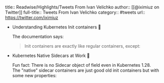 title:: Readwise/Highlights/Tweets From Ivan Velichko
author:: [[@iximiuz on Twitter]]
full-title:: Tweets From Ivan Velichko
category:: #tweets
url:: https://twitter.com/iximiuz

- Understanding Kubernetes Init containers 🤯
  
  The documentation says:
  
  > Init containers are exactly like regular containers, except:
- Kubernetes Native Sidecars at Work 🔽
  
  Fun fact: There is no Sidecar object of field even in Kubernetes 1.28. The "native" sidecar containers are just good old init containers but with some new properties: